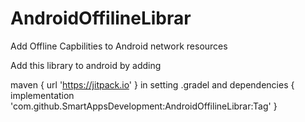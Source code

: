 # AndroidOffilineLibrar
Add Offline Capbilities to Android network resources 

Add this library to android 
by adding 

maven { url 'https://jitpack.io' }
in setting .gradel and 
dependencies {
	        implementation 'com.github.SmartAppsDevelopment:AndroidOffilineLibrar:Tag'
	}
